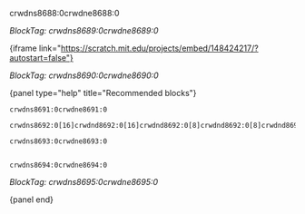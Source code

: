 crwdns8688:0crwdne8688:0

*BlockTag: crwdns8689:0crwdne8689:0*

{iframe link="https://scratch.mit.edu/projects/embed/148424217/?autostart=false"}

*BlockTag: crwdns8690:0crwdne8690:0*

{panel type="help" title="Recommended blocks"}

<pre><code class="scratch:split:random">crwdns8691:0crwdne8691:0
</code></pre>

<pre><code class="scratch:split:random">crwdns8692:0[16]crwdnd8692:0[16]crwdnd8692:0[8]crwdnd8692:0[8]crwdnd8692:0[4]crwdnd8692:0[4]crwdnd8692:0[2]crwdnd8692:0[2]crwdnd8692:0[1]crwdnd8692:0[1]crwdnd8692:0[31]crwdnd8692:0[31]crwdne8692:0
</code></pre>

<pre><code class="scratch:split:random">crwdns8693:0crwdne8693:0

</code></pre>

<pre><code class="scratch:split:random">crwdns8694:0crwdne8694:0
</code></pre>

*BlockTag: crwdns8695:0crwdne8695:0*

{panel end}
